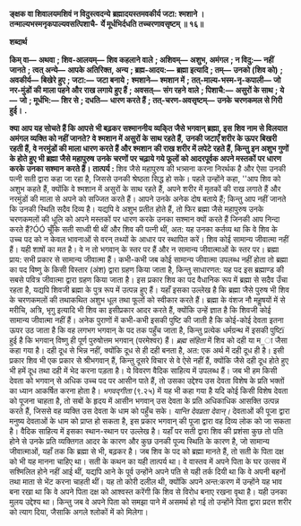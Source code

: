 **ङ्क्षक वा शिवालयमशिवं न विदुस्त्वदन्ये** **ब्रह्मादयस्तमवकीर्य जटा: श्मशाने ।** **तन्माल्यभस्मनृकपाल्यवसत्पिशाचै-** **र्ये मूर्धभिर्दधति तच्चरणावसृष्टम् ॥ १६॥** 

**शब्दार्थ** 

**किम् वा—** **अथवा** **; शिव-आलयम्—** **शिव कहलाने वाले** **; अशिवम्—** **अशुभ, अमंगल** **; न विदु:—** **नहीं जानते** **; त्वत् अन्ये—** **आपके अतिरिक्त, अन्य** **; ब्रह्म-आदय:—** **ब्रह्मा इत्यादि** **; तम्—** **उनको (शिव को)** **; अवकीर्य—** **बिखेरे हुए** **; जटा:—** **जटा बनाये** **;** **श्मशाने—** **श्मशान में** **; तत्-माल्य-भस्म-नृ-कपाली—** **जो नर-मुंडों की माला पहने और राख लगाये हुए हैं** **; अवसत्—** **संग रहने** **वाले** **; पिशाचै:—** **असुरों के साथ** **; ये—** **जो** **; मूर्धभि:—** **शिर से** **; दधति—** **धारण करते हैं** **; तत्-चरण-अवसृष्टम्—** **उनके** **चरणकमल से गिरी हुई।** **.** 

**क्या आप यह सोचते हैं कि आपसे भी बढ़कर सश्माननीय व्यकि्त जैसे भगवान् ब्रह्मा, इस** **शिव नाम से विलयात अमंगल व्यक्ति को नहीं जानते? वे श्मशान में असुरों के साथ रहते हैं,** **उनकी जटाएँ शरीर के ऊपर बिखरी रहती हैं, वे नरमुंडों की माला धारण करते हैं और श्मशान** **की राख शरीर में लपेटे रहते हैं, किन्तु इन अशुभ गुणों के होते हुए भी ब्रह्मा जैसे महापुरुष** **उनके चरणों पर चढ़ाये गये फूलों को आदरपूर्वक अपने मस्तकों पर धारण करके उनका सश्मान** **करते हैं।** **तात्पर्य :** शिव जैसे महापुरुष की भत्र्सना करना निरर्थक है और ऐसा उनकी पत्नी सती द्वारा कहा जा रहा है, जिससे उनकी श्रेष्ठता सिद्ध हो सके। पहले उन्होंने कहा, ''आप शिव को अशुभ कहते हैं, क्योंकि वे श्मशान में असुरों के साथ रहते हैं, अपने शरीर में मृतकों की राख लगाते हैं और नरमुंडों की माला से अपने को सज्जित करते हैं। आपने उनके अनेक दोष बताये हैं; किन्तु आप नहीं जानते कि उनकी स्थिति सदैव दिव्य है। यद्यपि वे अशुभ प्रतीत होते हैं, तो फिर ब्रह्मा जैसे महापुरुष उनके चरणकमलों की धूलि को अपने मस्तकों पर धारण करके उनका सश्मान क्यों करते हैं जिनकी आप निन्दा करते हैं?ÓÓ चूँकि सती साध्वी षी थीं और शिव की पत्नी थीं, अत: यह उनका कर्तव्य था कि वे शिव के उच्च पद को न केवल भावनाओं से वरन् तथ्यों के आधार पर स्थापित करें। शिव कोई सामान्य जीवात्मा नहीं हैं। यही शाषों का मत है। वे न तो भगवान् के स्तर पर हैं और न सामान्य जीवात्माओं के स्तर पर। ब्रह्मा प्राय: सभी प्रकार से सामान्य जीवात्मा हैं। कभी-कभी जब कोई सामान्य जीवात्मा उपलब्ध नहीं होता तो ब्रह्मा का पद विष्णु के किसी विस्तार (अंश) द्वारा ग्रहण किया जाता है, किन्तु साधारणत: यह पद इस ब्रह्माण्ड की सबसे पवित्र जीवात्मा द्वारा ग्रहण किया जाता है। इस प्रकार शिव का पद वैधानिक रूप में ब्रह्मा से सदैव उँचा रहता है, यद्यपि शिवजी ब्रह्मा के पुत्र रूप में उत्पन्न हुए हैं। यहाँ इसका उल्लेख है कि ब्रह्मा जैसे पुरुष भी शिव के चरणकमलों की तथाकथित अशुभ धूल तथा फूलों को स्वीकार करते हैं। ब्रह्मा के वंशज नौ महॢषयों में से मरीचि, अत्रि, भृगु इत्यादि भी शिव का इसीप्रकार आदर करते हैं, क्योंकि उन्हें ज्ञात है कि शिवजी कोई सामान्य जीवात्मा नहीं हैं। अनेक पुराणों में कभी-कभी इसकी पुष्टि की जाती है कि कोई-कोई देवता इतना ऊपर उठ जाता है कि वह लगभग भगवान् के पद तक पहुँच जाता है, किन्तु प्रत्येक धर्मग्रन्थ में इसकी पुष्टिï हुई है कि भगवान् विष्णु ही पूर्ण पुरुषोत्तम भगवान् (परमेश्वर) हैं। *ब्रह्म संहिता* में शिव को दही या म_ा जैसा कहा गया है। दही दूध से भिन्न नहीं, क्योंकि दूध से ही दही बनता है, अत: एक अर्थ में दही दूध ही है। इसी प्रकार शिव भी एक प्रकार से श्रीभगवान् हैं, किन्तु दूसरे विचार से वे ऐसे नहीं हैं, क्योंकि जैसे दही दूध होते हुए भी हमें दूध तथा दही में भेद करना पड़ता है। ये विवरण वैदिक साहित्य में उपलब्ध हैं। जब भी हम किसी देवता को भगवान् से अधिक उच्च पद पर आसीन पाते हैं, तो उसका उद्देश्य उस देवता विशेष के प्रति भक्तों का ध्यान आकर्षित करना होता है। *भगवद्गीता* (९.२५) में यह भी कहा गया है यदि कोई किसी विशेष देवता को पूजना चाहता है, तो सबों के हृदय में आसीन भगवान् उस देवता के प्रति अधिकाधिक आसक्ति उत्पन्न करते हैं, जिससे वह व्यक्ति उस देवता के धाम को पहुँच सके। *यान्ति देवव्रता देवान्।* देवताओं की पूजा द्वारा मनुष्य देवताओं के धाम को प्राप्त हो सकता है, इस प्रकार भगवान् की पूजा द्वारा वह दिव्य लोक को जा सकता है। वैदिक साहित्य में इसका स्थान-स्थान पर उल्लेख है। यहाँ पर सती द्वारा शिव की प्रशंसा कुछ तो पति होने से उनके प्रति व्यक्तिगत आदर के कारण और कुछ उनकी पूज्य स्थिति के कारण है, जो सामान्य जीवात्माओं, यहाँ तक कि ब्रह्मा से भी, बढ़कर है। जब शिव के पद को ब्रह्मा मानते हैं, तो सती के पिता दक्ष को भी यह मानना चाहिए था। सती के कथन का यही तात्पर्य था। वे वास्तव में अपने पिता के घर उत्सव में सश्मिलित होने नहीं आई थीं, यद्यपि आने के पूर्व उन्होंने अपने पति से यही तर्क दियी था कि वे अपनी बहनों तथा माता से भेंट करना चाहती थीं। यह तो कोरी दलील थी, क्योंकि अपने अन्त:करण में उन्होंने यह भाव बना रखा था कि वे अपने पिता दक्ष को आश्वस्त करेंगी कि शिव से विरोध बनाए रखना वृथा है। यही उनका मुलय उद्देश्य था। किन्तु जब वे अपने पिता को समझा पाने में असमर्थ हो गई तो उन्होंने पिता द्वारा प्रदत्त शरीर को त्याग दिया, जैसाकि अगले श्लोकों में को मिलेगा।  